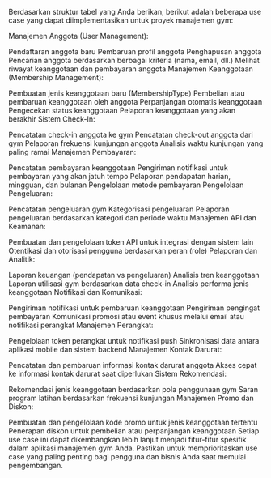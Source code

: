 Berdasarkan struktur tabel yang Anda berikan, berikut adalah beberapa use case yang dapat diimplementasikan untuk proyek manajemen gym:

Manajemen Anggota (User Management):

Pendaftaran anggota baru
Pembaruan profil anggota
Penghapusan anggota
Pencarian anggota berdasarkan berbagai kriteria (nama, email, dll.)
Melihat riwayat keanggotaan dan pembayaran anggota
Manajemen Keanggotaan (Membership Management):

Pembuatan jenis keanggotaan baru (MembershipType)
Pembelian atau pembaruan keanggotaan oleh anggota
Perpanjangan otomatis keanggotaan
Pengecekan status keanggotaan
Pelaporan keanggotaan yang akan berakhir
Sistem Check-In:

Pencatatan check-in anggota ke gym
Pencatatan check-out anggota dari gym
Pelaporan frekuensi kunjungan anggota
Analisis waktu kunjungan yang paling ramai
Manajemen Pembayaran:

Pencatatan pembayaran keanggotaan
Pengiriman notifikasi untuk pembayaran yang akan jatuh tempo
Pelaporan pendapatan harian, mingguan, dan bulanan
Pengelolaan metode pembayaran
Pengelolaan Pengeluaran:

Pencatatan pengeluaran gym
Kategorisasi pengeluaran
Pelaporan pengeluaran berdasarkan kategori dan periode waktu
Manajemen API dan Keamanan:

Pembuatan dan pengelolaan token API untuk integrasi dengan sistem lain
Otentikasi dan otorisasi pengguna berdasarkan peran (role)
Pelaporan dan Analitik:

Laporan keuangan (pendapatan vs pengeluaran)
Analisis tren keanggotaan
Laporan utilisasi gym berdasarkan data check-in
Analisis performa jenis keanggotaan
Notifikasi dan Komunikasi:

Pengiriman notifikasi untuk pembaruan keanggotaan
Pengiriman pengingat pembayaran
Komunikasi promosi atau event khusus melalui email atau notifikasi perangkat
Manajemen Perangkat:

Pengelolaan token perangkat untuk notifikasi push
Sinkronisasi data antara aplikasi mobile dan sistem backend
Manajemen Kontak Darurat:

Pencatatan dan pembaruan informasi kontak darurat anggota
Akses cepat ke informasi kontak darurat saat diperlukan
Sistem Rekomendasi:

Rekomendasi jenis keanggotaan berdasarkan pola penggunaan gym
Saran program latihan berdasarkan frekuensi kunjungan
Manajemen Promo dan Diskon:

Pembuatan dan pengelolaan kode promo untuk jenis keanggotaan tertentu
Penerapan diskon untuk pembelian atau perpanjangan keanggotaan
Setiap use case ini dapat dikembangkan lebih lanjut menjadi fitur-fitur spesifik dalam aplikasi manajemen gym Anda. Pastikan untuk memprioritaskan use case yang paling penting bagi pengguna dan bisnis Anda saat memulai pengembangan.
